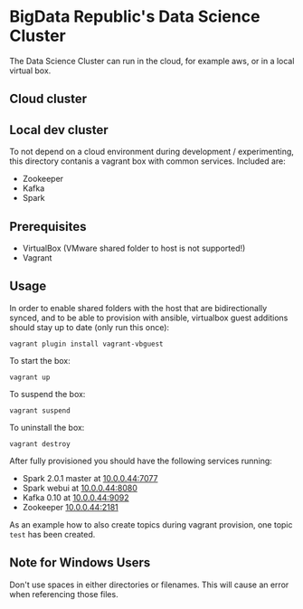 # BigData Republic's Data Science Cluster

The Data Science Cluster can run in the cloud, for example aws, or in a local virtual box.

## Cloud cluster


## Local dev cluster

To not depend on a cloud environment during development / experimenting, this directory contanis a vagrant box with common services.
Included are:
  * Zookeeper
  * Kafka
  * Spark

## Prerequisites

* VirtualBox (VMware shared folder to host is not supported!)
* Vagrant 


## Usage


In order to enable shared folders with the host that are bidirectionally synced, and to be able to provision with ansible, virtualbox guest additions should stay up to date (only run this once):
```
vagrant plugin install vagrant-vbguest
```

To start the box:
```
vagrant up
```

To suspend the box:

```
vagrant suspend
```

To uninstall the box:

```
vagrant destroy
```

After fully provisioned you should have the following services running:
  * Spark 2.0.1 master at [10.0.0.44:7077](spark://10.0.0.44:7077)
  * Spark webui at [10.0.0.44:8080](http://10.0.0.44:8080)
  * Kafka 0.10 at [10.0.0.44:9092](10.0.0.44:9092)
  * Zookeeper [10.0.0.44:2181](10.0.0.44:2181)

As an example how to also create topics during vagrant provision, one topic `test` has been created.

## Note for Windows Users
Don't use spaces in either directories or filenames. This will cause an error when referencing those files.
